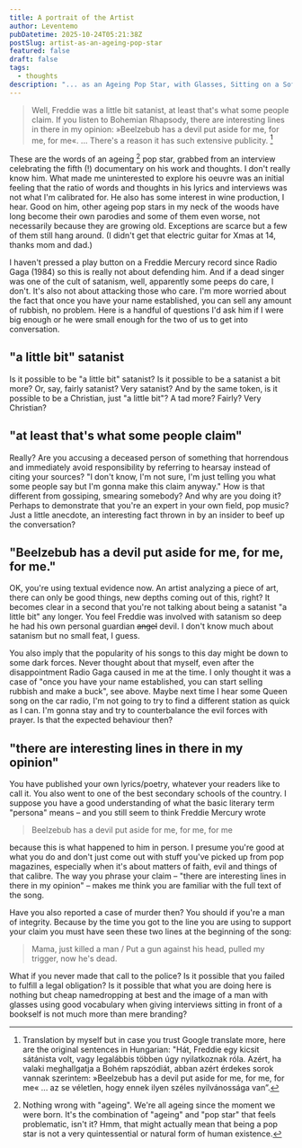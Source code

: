```yaml
---
title: A portrait of the Artist
author: Leventemo
pubDatetime: 2025-10-24T05:21:38Z
postSlug: artist-as-an-ageing-pop-star
featured: false
draft: false
tags:
  - thoughts
description: "... as an Ageing Pop Star, with Glasses, Sitting on a Sofa, with a Bookshelf in the Background."
---
```


>Well, Freddie was a little bit satanist, at least that's what some people claim. If you listen to Bohemian Rhapsody, there are interesting lines in there in my opinion: »Beelzebub has a devil put aside for me, for me, for me«. ... There's a reason it has such extensive publicity. [^1]

These are the words of an ageing [^2] pop star, grabbed from an interview celebrating the fifth (!) documentary on his work and thoughts. I don't really know him. What made me uninterested to explore his oeuvre was an initial feeling that the ratio of words and thoughts in his lyrics and interviews was not what I'm calibrated for. He also has some interest in wine production, I hear. Good on him, other ageing pop stars in my neck of the woods have long become their own parodies and some of them even worse, not necessarily because they are growing old. Exceptions are scarce but a few of them still hang around. (I didn't get that electric guitar for Xmas at 14, thanks mom and dad.)

I haven't pressed a play button on a Freddie Mercury record since Radio Gaga (1984) so this is really not about defending him. And if a dead singer was one of the cult of satanism, well, apparently some peeps do care, I don't. It's also not about attacking those who care. I'm more worried about the fact that once you have your name established, you can sell any amount of rubbish, no problem. Here is a handful of questions I'd ask him if I were big enough or he were small enough for the two of us to get into conversation.

## "a little bit" satanist

Is it possible to be "a little bit" satanist? Is it possible to be a satanist a bit more? Or, say, fairly satanist? Very satanist? And by the same token, is it possible to be a Christian, just "a little bit"? A tad more? Fairly? Very Christian?

## "at least that's what some people claim"

Really? Are you accusing a deceased person of something that horrendous and immediately avoid responsibility by referring to hearsay instead of citing your sources? "I don't know, I'm not sure, I'm just telling you what some people say but I'm gonna make this claim anyway." How is that different from gossiping, smearing somebody? And why are you doing it? Perhaps to demonstrate that you're an expert in your own field, pop music? Just a little anecdote, an interesting fact thrown in by an insider to beef up the conversation?

## "Beelzebub has a devil put aside for me, for me, for me."

OK, you're using textual evidence now. An artist analyzing a piece of art, there can only be good things, new depths coming out of this, right? It becomes clear in a second that you're not talking about being a satanist "a little bit" any longer. You feel Freddie was involved with satanism so deep he had his own personal guardian ~~angel~~ devil. I don't know much about satanism but no small feat, I guess.

You also imply that the popularity of his songs to this day might be down to some dark forces. Never thought about that myself, even after the disappointment Radio Gaga caused in me at the time. I only thought it was a case of "once you have your name established, you can start selling rubbish and make a buck", see above. Maybe next time I hear some Queen song on the car radio, I'm not going to try to find a different station as quick as I can. I'm gonna stay and try to counterbalance the evil forces with prayer. Is that the expected behaviour then?

## "there are interesting lines in there in my opinion"

You have published your own lyrics/poetry, whatever your readers like to call it. You also went to one of the best secondary schools of the country. I suppose you have a good understanding of what the basic literary term "persona" means – and you still seem to think Freddie Mercury wrote

>Beelzebub has a devil put aside for me, for me, for me

because this is what happened to him in person. I presume you're good at what you do and don't just come out with stuff you've picked up from pop magazines, especially when it's about matters of faith, evil and things of that calibre. The way you phrase your claim – "there are interesting lines in there in my opinion" – makes me think you are familiar with the full text of the song.

Have you also reported a case of murder then? You should if you're a man of integrity. Because by the time you got to the line you are using to support your claim you must have seen these two lines at the beginning of the song:

>Mama, just killed a man / Put a gun against his head, pulled my trigger, now he's dead.

What if you never made that call to the police? Is it possible that you failed to fulfill a legal obligation? Is it possible that what you are doing here is nothing but cheap namedropping at best and the image of a man with glasses using good vocabulary when giving interviews sitting in front of a bookself is not much more than mere branding?

[^1]: Translation by myself but in case you trust Google translate more, here are the original sentences in Hungarian: "Hát, Freddie egy kicsit sátánista volt, vagy legalábbis többen úgy nyilatkoznak róla. Azért, ha valaki meghallgatja a Bohém rapszódiát, abban azért érdekes sorok vannak szerintem: »Beelzebub has a devil put aside for me, for me, for me« ... az se véletlen, hogy ennek ilyen széles nyilvánossága van”.

[^2]: Nothing wrong with "ageing". We're all ageing since the moment we were born. It's the combination of "ageing" and "pop star" that feels problematic, isn't it? Hmm, that might actually mean that being a pop star is not a very quintessential or natural form of human existence.
